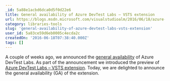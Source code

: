 ```yaml
---
_id: 5a88e1acbd6dca0d5f0d22e6
title: General availability of Azure DevTest Labs – VSTS extension
url: https://blogs.msdn.microsoft.com/visualstudioalm/2016/06/18/azure-devtest-labs-vsts-extension/
category: libraries-tools
slug: 'general-availability-of-azure-devtest-labs-vsts-extension'
user_id: 5a83ce59d6eb0005c4ecda2c
createdOn: '2016-06-18T07:38:40.000Z'
tags: []
---
```


A couple of weeks ago, we announced the <a href="https://blogs.msdn.microsoft.com/devtestlab/2016/05/25/announcing-general-availability-of-azure-devtest-labs/" target="_blank">general availability</a> of Azure DevTest Labs. As part of the announcement we introduced the preview of <a href="https://marketplace.visualstudio.com/items?itemName=ms-azuredevtestlabs.tasks" target="_blank">Azure DevTest Labs – VSTS extension</a>. Today, we are delighted to announce the general availability (GA) of the extension.
